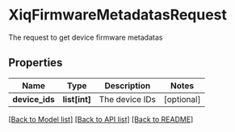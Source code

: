 # XiqFirmwareMetadatasRequest

The request to get device firmware metadatas
## Properties
Name | Type | Description | Notes
------------ | ------------- | ------------- | -------------
**device_ids** | **list[int]** | The device IDs | [optional] 

[[Back to Model list]](../README.md#documentation-for-models) [[Back to API list]](../README.md#documentation-for-api-endpoints) [[Back to README]](../README.md)


